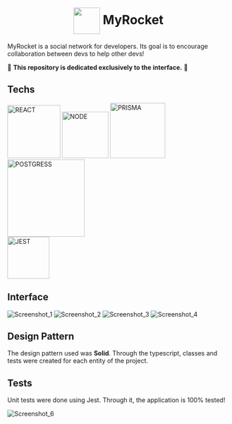 <html>   
<h1 align="center">
   <img align="center" src="https://i.imgur.com/MlnoYEA.png" width="60px"/> MyRocket
</h1>

MyRocket is a social network for developers. Its goal is to encourage collaboration between devs to help other devs!

🚨 **This repository is dedicated exclusively to the interface.** 🚨 

## Techs
<div>
    <img alt="REACT" width="120" src="https://img.shields.io/badge/next.js-61DAFB?style=for-the-badge&logo=next.js&logoColor=black"/>
    <img alt="NODE" width="105" src="https://img.shields.io/badge/node-000?style=for-the-badge&logo=node.js&logoColor=green"/>
    <img alt="PRISMA" width="125" src="https://img.shields.io/badge/prisma-fff?style=for-the-badge&logo=prisma&logoColor=black"/>
    <img alt="POSTGRESS" width="175" src="https://camo.githubusercontent.com/95a15266c9b093e9070410fa62c8dcba6611e79edd738e0ded7ec5b52541d6c4/68747470733a2f2f696d672e736869656c64732e696f2f7374617469632f76313f7374796c653d666f722d7468652d6261646765266d6573736167653d506f737467726553514c26636f6c6f723d343136394531266c6f676f3d506f737467726553514c266c6f676f436f6c6f723d464646464646266c6162656c3d"/>
 </div>
 <img alt="JEST" width="95" src="https://camo.githubusercontent.com/a3c759b03851724d698cf6880e546dc47d402f08aa3c48b716279118117c0736/68747470733a2f2f696d672e736869656c64732e696f2f7374617469632f76313f7374796c653d666f722d7468652d6261646765266d6573736167653d4a65737426636f6c6f723d433231333235266c6f676f3d4a657374266c6f676f436f6c6f723d464646464646266c6162656c3d"/>

## Interface

![Screenshot_1](https://user-images.githubusercontent.com/77704994/178740360-25a1ed1b-e7c5-4e3b-aa7f-f4e677b6881a.png)
![Screenshot_2](https://user-images.githubusercontent.com/77704994/178740463-2622e326-785f-4b33-b024-e7b084283300.png)
![Screenshot_3](https://user-images.githubusercontent.com/77704994/178741130-5f048121-01fc-4857-9d65-ac6858f03b93.png)
![Screenshot_4](https://user-images.githubusercontent.com/77704994/178741325-b9b98762-3c3e-459c-806c-6c5c2eafd24c.png)

## Design Pattern

The design pattern used was **Solid**. Through the typescript, classes and tests were created for each entity of the project.

## Tests 

Unit tests were done using Jest. Through it, the application is 100% tested!

![Screenshot_6](https://user-images.githubusercontent.com/77704994/178743238-a8e0e785-c887-4439-a0e1-27086e1f7838.png)


</html>   